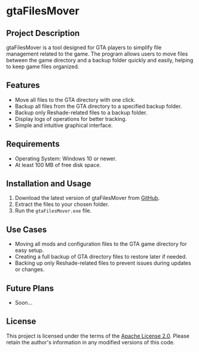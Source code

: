 # gtaFilesMover

## Project Description
gtaFilesMover is a tool designed for GTA players to simplify file management related to the game. The program allows users to move files between the game directory and a backup folder quickly and easily, helping to keep game files organized.

## Features
- Move all files to the GTA directory with one click.
- Backup all files from the GTA directory to a specified backup folder.
- Backup only Reshade-related files to a backup folder.
- Display logs of operations for better tracking.
- Simple and intuitive graphical interface.

## Requirements
- Operating System: Windows 10 or newer.
- At least 100 MB of free disk space.

## Installation and Usage
1. Download the latest version of gtaFilesMover from [GitHub](https://github.com/ravorrr/gtaFilesMover/releases).
2. Extract the files to your chosen folder.
3. Run the `gtaFilesMover.exe` file.

## Use Cases
- Moving all mods and configuration files to the GTA game directory for easy setup.
- Creating a full backup of GTA directory files to restore later if needed.
- Backing up only Reshade-related files to prevent issues during updates or changes.

## Future Plans
- Soon...

## License
This project is licensed under the terms of the [Apache License 2.0](LICENSE). Please retain the author's information in any modified versions of this code.
